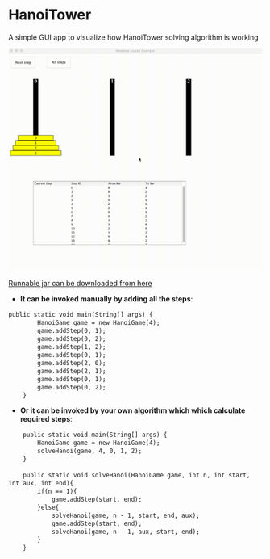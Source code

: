 # HanoiTower

A simple GUI app to visualize how HanoiTower solving algorithm is working

![Preview](https://github.com/anatoly314/HanoiTower/blob/master/hanoitower.gif)


[Runnable jar can be downloaded from here](https://github.com/anatoly314/HanoiTower/releases/tag/0.1)

- **It can be invoked manually by adding all the steps**:

````
public static void main(String[] args) {
		HanoiGame game = new HanoiGame(4);
		game.addStep(0, 1);
		game.addStep(0, 2);
		game.addStep(1, 2);
		game.addStep(0, 1);
		game.addStep(2, 0);
		game.addStep(2, 1);
		game.addStep(0, 1);
		game.addStep(0, 2);
	}
````

- **Or it can be invoked by your own algorithm which which calculate required steps**:

````
    public static void main(String[] args) {
		HanoiGame game = new HanoiGame(4);
		solveHanoi(game, 4, 0, 1, 2);
	}
	
	public static void solveHanoi(HanoiGame game, int n, int start, int aux, int end){
		if(n == 1){
			game.addStep(start, end);
		}else{
			solveHanoi(game, n - 1, start, end, aux);
			game.addStep(start, end);
			solveHanoi(game, n - 1, aux, start, end);
		}
	}
````